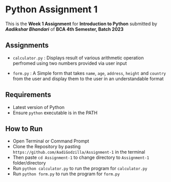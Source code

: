 # Python Assignment 1

This is the **Week 1 Assignment** for **Introduction to Python** submitted by **_Aadikshar Bhandari_** of **BCA 4th Semester, Batch 2023**

## Assignments

-   `calculator.py` : Displays result of various arithmetic operation perfromed using two numbers provided via user input

-   `form.py` : A Simple form that takes `name`, `age`, `address`, `height` and `country` from the user and display them to the user in an understandable format

## Requirements

-   Latest version of Python
-   Ensure `python` executable is in the PATH

## How to Run

-   Open Terminal or Command Prompt
-   Clone the Repository by pasting `https://github.com/AadiGodzilla/Assignment-1` in the terminal
-   Then paste `cd Assignment-1` to change directory to `Assignment-1` folder/directory
-   Run `python calculator.py` to run the program for `calculator.py`
-   Run `python form.py` to run the program for `form.py`
